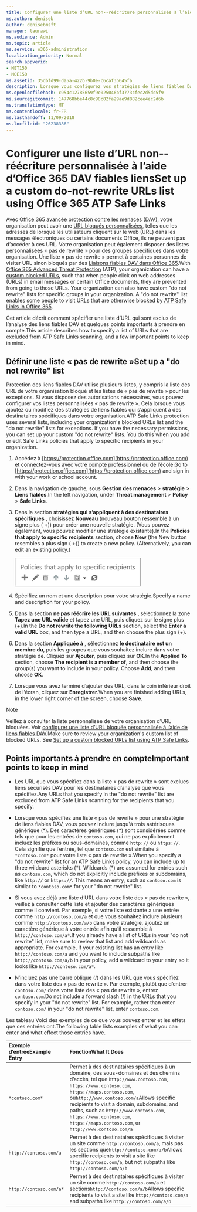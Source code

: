 ```yaml
---
title: Configurer une liste d’URL non--réécriture personnalisée à l’aide d’Office 365 DAV fiables liens
ms.author: deniseb
author: denisebmsft
manager: laurawi
ms.audience: Admin
ms.topic: article
ms.service: o365-administration
localization_priority: Normal
search.appverid:
- MET150
- MOE150
ms.assetid: 35dbfd99-da5a-422b-9b0e-c6caf3b645fa
description: Lorsque vous configurez vos stratégies de liens fiables DAV, vous pouvez inclure une réécriture non ' liste d’URL pour activer certaines personnes de votre organisation à visiter des sites que vous incluez dans votre liste.
ms.openlocfilehash: c954c12785659f9c025046bf3773cfec2d5dd5f9
ms.sourcegitcommit: 147768bbe44c8c98c02fa29ae9d882cee4ec2d6b
ms.translationtype: MT
ms.contentlocale: fr-FR
ms.lasthandoff: 11/09/2018
ms.locfileid: "26238386"
---
```

# <a name="set-up-a-custom-do-not-rewrite-urls-list-using-office-365-atp-safe-links"></a><span data-ttu-id="5d000-103">Configurer une liste d’URL non--réécriture personnalisée à l’aide d’Office 365 DAV fiables liens</span><span class="sxs-lookup"><span data-stu-id="5d000-103">Set up a custom do-not-rewrite URLs list using Office 365 ATP Safe Links</span></span>

<span data-ttu-id="5d000-p101">Avec [Office 365 avancée protection contre les menaces](office-365-atp.md) (DAV), votre organisation peut avoir une [URL bloqués personnalisées](set-up-a-custom-blocked-urls-list-wtih-atp.md), telles que les adresses de lorsque les utilisateurs cliquent sur le web (URL) dans les messages électroniques ou certains documents Office, ils ne peuvent pas d’accéder à ces URL. Votre organisation peut également disposer des listes personnalisées « pas de rewrite » pour des groupes spécifiques dans votre organisation. Une liste « pas de rewrite » permet à certaines personnes de visiter URL sinon bloqués par des [Liaisons fiables DAV dans Office 365](atp-safe-links.md).</span><span class="sxs-lookup"><span data-stu-id="5d000-p101">With [Office 365 Advanced Threat Protection](office-365-atp.md) (ATP), your organization can have a [custom blocked URLs](set-up-a-custom-blocked-urls-list-wtih-atp.md), such that when people click on web addresses (URLs) in email messages or certain Office documents, they are prevented from going to those URLs. Your organization can also have custom "do not rewrite" lists for specific groups in your organization. A "do not rewrite" list enables some people to visit URLs that are otherwise blocked by [ATP Safe Links in Office 365](atp-safe-links.md).</span></span> 
  
<span data-ttu-id="5d000-107">Cet article décrit comment spécifier une liste d’URL qui sont exclus de l’analyse des liens fiables DAV et quelques points importants à prendre en compte.</span><span class="sxs-lookup"><span data-stu-id="5d000-107">This article describes how to specify a list of URLs that are excluded from ATP Safe Links scanning, and a few important points to keep in mind.</span></span>

## <a name="set-up-a-do-not-rewrite-list"></a><span data-ttu-id="5d000-108">Définir une liste « pas de rewrite »</span><span class="sxs-lookup"><span data-stu-id="5d000-108">Set up a "do not rewrite" list</span></span>

<span data-ttu-id="5d000-p102">Protection des liens fiables DAV utilise plusieurs listes, y compris la liste des URL de votre organisation bloqué et les listes de « pas de rewrite » pour les exceptions. Si vous disposez des autorisations nécessaires, vous pouvez configurer vos listes personnalisées « pas de rewrite ». Cela lorsque vous ajoutez ou modifiez des stratégies de liens fiables qui s’appliquent à des destinataires spécifiques dans votre organisation.</span><span class="sxs-lookup"><span data-stu-id="5d000-p102">ATP Safe Links protection uses several lists, including your organization's blocked URLs list and the "do not rewrite" lists for exceptions. If you have the necessary permissions, you can set up your custom "do not rewrite" lists. You do this when you add or edit Safe Links policies that apply to specific recipients in your organization.</span></span> 
  
1. <span data-ttu-id="5d000-112">Accédez à [https://protection.office.com](https://protection.office.com) et connectez-vous avec votre compte professionnel ou de l’école.</span><span class="sxs-lookup"><span data-stu-id="5d000-112">Go to [https://protection.office.com](https://protection.office.com) and sign in with your work or school account.</span></span> 
    
2. <span data-ttu-id="5d000-113">Dans la navigation de gauche, sous **Gestion des menaces** \> **stratégie** \> **Liens fiables**.</span><span class="sxs-lookup"><span data-stu-id="5d000-113">In the left navigation, under **Threat management** \> **Policy** \> **Safe Links**.</span></span>
    
3. <span data-ttu-id="5d000-p103">Dans la section **stratégies qui s’appliquent à des destinataires spécifiques** , choisissez **Nouveau** (nouveau bouton ressemble à un signe plus ( **+**)) pour créer une nouvelle stratégie. (Vous pouvez également, vous pouvez modifier une stratégie existante).</span><span class="sxs-lookup"><span data-stu-id="5d000-p103">In the **Policies that apply to specific recipients** section, choose **New** (the New button resembles a plus sign ( **+**)) to create a new policy. (Alternatively, you can edit an existing policy.)</span></span>
    
    ![Cliquez sur Nouveau pour ajouter une stratégie de liens sécurisés pour les destinataires de messages électroniques spécifique](media/01073f42-3cec-4ddb-8c10-4d33ec434676.png)
  
4. <span data-ttu-id="5d000-117">Spécifiez un nom et une description pour votre stratégie.</span><span class="sxs-lookup"><span data-stu-id="5d000-117">Specify a name and description for your policy.</span></span>
    
5. <span data-ttu-id="5d000-118">Dans la section **ne pas réécrire les URL suivantes** , sélectionnez la zone **Tapez une URL valide** et tapez une URL, puis cliquez sur le signe plus (+).</span><span class="sxs-lookup"><span data-stu-id="5d000-118">In the **Do not rewrite the following URLs** section, select the **Enter a valid URL** box, and then type a URL, and then choose the plus sign (+).</span></span> 
    
6. <span data-ttu-id="5d000-p104">Dans la section **Appliquée à** , sélectionnez **le destinataire est un membre du**, puis les groupes que vous souhaitez inclure dans votre stratégie de. Cliquez sur **Ajouter**, puis cliquez sur **OK**.</span><span class="sxs-lookup"><span data-stu-id="5d000-p104">In the **Applied To** section, choose **The recipient is a member of**, and then choose the group(s) you want to include in your policy. Choose **Add**, and then choose **OK**.</span></span>
    
7. <span data-ttu-id="5d000-121">Lorsque vous avez terminé d’ajouter des URL, dans le coin inférieur droit de l’écran, cliquez sur **Enregistrer**.</span><span class="sxs-lookup"><span data-stu-id="5d000-121">When you are finished adding URLs, in the lower right corner of the screen, choose **Save**.</span></span>
    
> [!NOTE]
> <span data-ttu-id="5d000-p105">Veillez à consulter la liste personnalisée de votre organisation d’URL bloquées. Voir [configurer une liste d’URL bloquée personnalisée à l’aide de liens fiables DAV](set-up-a-custom-blocked-urls-list-wtih-atp.md).</span><span class="sxs-lookup"><span data-stu-id="5d000-p105">Make sure to review your organization's custom list of blocked URLs. See [Set up a custom blocked URLs list using ATP Safe Links](set-up-a-custom-blocked-urls-list-wtih-atp.md).</span></span> 
  
## <a name="important-points-to-keep-in-mind"></a><span data-ttu-id="5d000-124">Points importants à prendre en compte</span><span class="sxs-lookup"><span data-stu-id="5d000-124">Important points to keep in mind</span></span>

- <span data-ttu-id="5d000-125">Les URL que vous spécifiez dans la liste « pas de rewrite » sont exclues liens sécurisés DAV pour les destinataires d’analyse que vous spécifiez.</span><span class="sxs-lookup"><span data-stu-id="5d000-125">Any URLs that you specify in the "do not rewrite" list are excluded from ATP Safe Links scanning for the recipients that you specify.</span></span>
 
- <span data-ttu-id="5d000-p106">Lorsque vous spécifiez une liste « pas de rewrite » pour une stratégie de liens fiables DAV, vous pouvez inclure jusqu'à trois astérisques générique (\*). Des caractères génériques (\*) sont considérées comme tels que pour les entrées de `contoso.com`, qui ne pas explicitement incluez les préfixes ou sous-domaines, comme `http://` ou `https://`. Cela signifie que l’entrée, tel que `contoso.com` est similaire à `*contoso.com*` pour votre liste « pas de rewrite ».</span><span class="sxs-lookup"><span data-stu-id="5d000-p106">When you specify a "do not rewrite" list for an ATP Safe Links policy, you can include up to three wildcard asterisks (\*). Wildcards (\*) are assumed for entries such as `contoso.com`, which do not explicitly include prefixes or subdomains, like `http://` or `https://`. This means an entry, such as `contoso.com` is similar to `*contoso.com*` for your "do not rewrite" list.</span></span>

- <span data-ttu-id="5d000-p107">Si vous avez déjà une liste d’URL dans votre liste des « pas de rewrite », veillez à consulter cette liste et ajouter des caractères génériques comme il convient. Par exemple, si votre liste existante a une entrée comme `http://contoso.com/a` et que vous souhaitez inclure plusieurs comme `http://contoso.com/a/b` dans votre stratégie, ajoutez un caractère générique à votre entrée afin qu’il ressemble à `http://contoso.com/a*`.</span><span class="sxs-lookup"><span data-stu-id="5d000-p107">If you already have a list of URLs in your "do not rewrite" list, make sure to review that list and add wildcards as appropriate. For example, if your existing list has an entry like `http://contoso.com/a` and you want to include subpaths like `http://contoso.com/a/b` in your policy, add a wildcard to your entry so it looks like `http://contoso.com/a*`.</span></span>
    
- <span data-ttu-id="5d000-p108">N’incluez pas une barre oblique (/) dans les URL que vous spécifiez dans votre liste des « pas de rewrite ». Par exemple, plutôt que d’entrer `contoso.com/` dans votre liste des « pas de rewrite », entrez `contoso.com`.</span><span class="sxs-lookup"><span data-stu-id="5d000-p108">Do not include a forward slash (/) in the URLs that you specify in your "do not rewrite" list. For example, rather than enter `contoso.com/` in your "do not rewrite" list, enter `contoso.com`.</span></span>
    
<span data-ttu-id="5d000-133">Les tableau Voici des exemples de ce que vous pouvez entrer et les effets que ces entrées ont.</span><span class="sxs-lookup"><span data-stu-id="5d000-133">The following table lists examples of what you can enter and what effect those entries have.</span></span>
    
|<span data-ttu-id="5d000-134">**Exemple d’entrée**</span><span class="sxs-lookup"><span data-stu-id="5d000-134">**Example Entry**</span></span>|<span data-ttu-id="5d000-135">**Fonction**</span><span class="sxs-lookup"><span data-stu-id="5d000-135">**What It Does**</span></span>|
|:-----|:-----|
|`*contoso.com*`  <br/> |<span data-ttu-id="5d000-136">Permet à des destinataires spécifiques à un domaine, des sous-domaines et des chemins d’accès, tel que `http://www.contoso.com`, `https://www.contoso.com`, `https://maps.contoso.com`, ou`http://www.contoso.com/a`</span><span class="sxs-lookup"><span data-stu-id="5d000-136">Allows specific recipients to visit a domain, subdomains, and paths, such as `http://www.contoso.com`, `https://www.contoso.com`, `https://maps.contoso.com`, or `http://www.contoso.com/a`</span></span>  <br/> |
|`http://contoso.com/a`  <br/> |<span data-ttu-id="5d000-137">Permet à des destinataires spécifiques à visiter un site comme `http://contoso.com/a`, mais pas les sections que`http://contoso.com/a/b`</span><span class="sxs-lookup"><span data-stu-id="5d000-137">Allows specific recipients to visit a site like `http://contoso.com/a`, but not subpaths like `http://contoso.com/a/b`</span></span>  <br/> |
|`http://contoso.com/a*`  <br/> |<span data-ttu-id="5d000-138">Permet à des destinataires spécifiques à visiter un site comme `http://contoso.com/a` et sections`http://contoso.com/a/b`</span><span class="sxs-lookup"><span data-stu-id="5d000-138">Allows specific recipients to visit a site like `http://contoso.com/a` and subpaths like `http://contoso.com/a/b`</span></span>  <br/> |
   
 